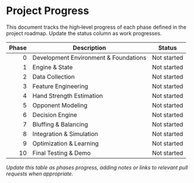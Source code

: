 # Project Progress

This document tracks the high‑level progress of each phase defined in the project roadmap. Update the status column as work progresses.

| Phase | Description | Status |
|------:|-------------|-------|
| 0 | Development Environment & Foundations | Not started |
| 1 | Engine & State | Not started |
| 2 | Data Collection | Not started |
| 3 | Feature Engineering | Not started |
| 4 | Hand Strength Estimation | Not started |
| 5 | Opponent Modeling | Not started |
| 6 | Decision Engine | Not started |
| 7 | Bluffing & Balancing | Not started |
| 8 | Integration & Simulation | Not started |
| 9 | Optimization & Learning | Not started |
| 10 | Final Testing & Demo | Not started |

*Update this table as phases progress, adding notes or links to relevant pull requests when appropriate.*
